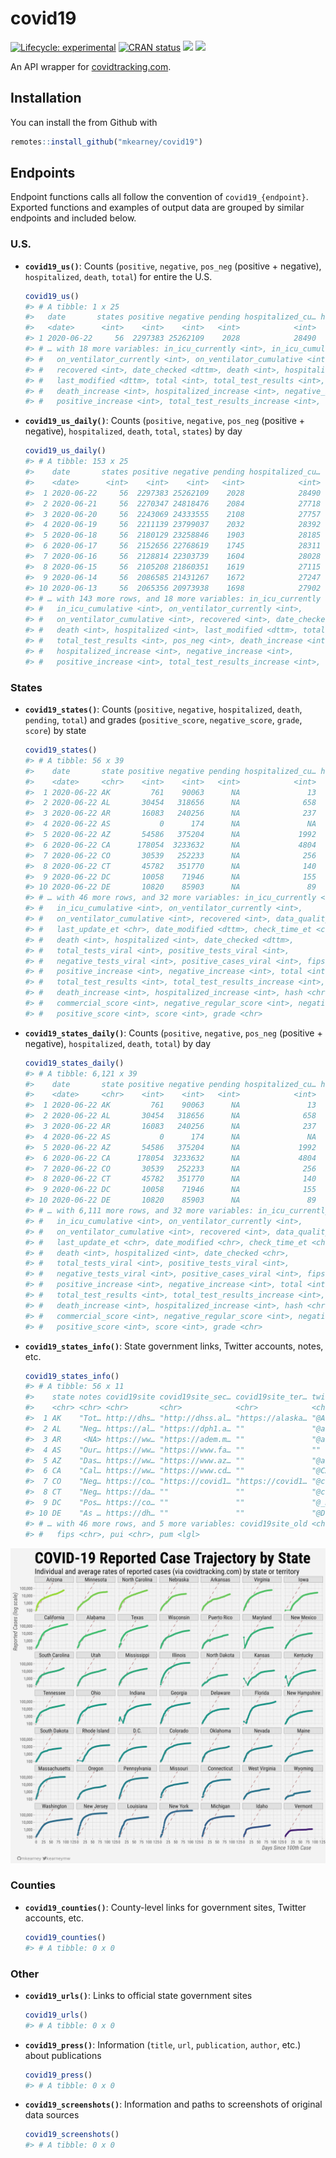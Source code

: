 
<!-- README.md is generated from README.Rmd. Please edit that file -->

# covid19

<!-- badges: start -->

[![Lifecycle:
experimental](https://img.shields.io/badge/lifecycle-experimental-orange.svg)](https://www.tidyverse.org/lifecycle/#experimental)
[![CRAN
status](https://www.r-pkg.org/badges/version/covid19)](https://CRAN.R-project.org/package=covid19)
[![](https://img.shields.io/github/last-commit/mkearney/covid19.svg)](https://github.com/mkearney/covid19/commits/master)
[![](https://img.shields.io/badge/devel%20version-0.0.1-greenyellow.svg)](https://github.com/mkearney/covid19)
<!-- badges: end -->

An API wrapper for [covidtracking.com](https://covidtracking.com/api/).

## Installation

You can install the from Github with

``` r
remotes::install_github("mkearney/covid19")
```

## Endpoints

Endpoint functions calls all follow the convention of
`covid19_{endpoint}`. Exported functions and examples of output data are
grouped by similar endpoints and included below.

### U.S.

  - **`covid19_us()`**: Counts (`positive`, `negative`, `pos_neg`
    (positive + negative), `hospitalized`, `death`, `total`) for entire
    the U.S.
    
    ``` r
    covid19_us()
    #> # A tibble: 1 x 25
    #>   date       states positive negative pending hospitalized_cu… hospitalized_cu…
    #>   <date>      <int>    <int>    <int>   <int>            <int>            <int>
    #> 1 2020-06-22     56  2297383 25262109    2028            28490           233099
    #> # … with 18 more variables: in_icu_currently <int>, in_icu_cumulative <int>,
    #> #   on_ventilator_currently <int>, on_ventilator_cumulative <int>,
    #> #   recovered <int>, date_checked <dttm>, death <int>, hospitalized <int>,
    #> #   last_modified <dttm>, total <int>, total_test_results <int>, pos_neg <int>,
    #> #   death_increase <int>, hospitalized_increase <int>, negative_increase <int>,
    #> #   positive_increase <int>, total_test_results_increase <int>, hash <chr>
    ```

  - **`covid19_us_daily()`**: Counts (`positive`, `negative`, `pos_neg`
    (positive + negative), `hospitalized`, `death`, `total`, `states`)
    by day
    
    ``` r
    covid19_us_daily()
    #> # A tibble: 153 x 25
    #>    date       states positive negative pending hospitalized_cu… hospitalized_cu…
    #>    <date>      <int>    <int>    <int>   <int>            <int>            <int>
    #>  1 2020-06-22     56  2297383 25262109    2028            28490           233099
    #>  2 2020-06-21     56  2270347 24818476    2084            27718           232275
    #>  3 2020-06-20     56  2243069 24333555    2108            27757           231743
    #>  4 2020-06-19     56  2211139 23799037    2032            28392           230913
    #>  5 2020-06-18     56  2180129 23258846    1903            28185           229212
    #>  6 2020-06-17     56  2152656 22768619    1745            28311           228094
    #>  7 2020-06-16     56  2128814 22303739    1604            28028           226926
    #>  8 2020-06-15     56  2105208 21860351    1619            27115           225570
    #>  9 2020-06-14     56  2086585 21431267    1672            27247           225061
    #> 10 2020-06-13     56  2065356 20973938    1698            27902           224420
    #> # … with 143 more rows, and 18 more variables: in_icu_currently <int>,
    #> #   in_icu_cumulative <int>, on_ventilator_currently <int>,
    #> #   on_ventilator_cumulative <int>, recovered <int>, date_checked <dttm>,
    #> #   death <int>, hospitalized <int>, last_modified <dttm>, total <int>,
    #> #   total_test_results <int>, pos_neg <int>, death_increase <int>,
    #> #   hospitalized_increase <int>, negative_increase <int>,
    #> #   positive_increase <int>, total_test_results_increase <int>, hash <chr>
    ```

### States

  - **`covid19_states()`**: Counts (`positive`, `negative`,
    `hospitalized`, `death`, `pending`, `total`) and grades
    (`positive_score`, `negative_score`, `grade`, `score`) by state
    
    ``` r
    covid19_states()
    #> # A tibble: 56 x 39
    #>    date       state positive negative pending hospitalized_cu… hospitalized_cu…
    #>    <date>     <chr>    <int>    <int>   <int>            <int>            <int>
    #>  1 2020-06-22 AK         761    90063      NA               13               NA
    #>  2 2020-06-22 AL       30454   318656      NA              658             2471
    #>  3 2020-06-22 AR       16083   240256      NA              237             1164
    #>  4 2020-06-22 AS           0      174      NA               NA               NA
    #>  5 2020-06-22 AZ       54586   375204      NA             1992             4185
    #>  6 2020-06-22 CA      178054  3233632      NA             4804               NA
    #>  7 2020-06-22 CO       30539   252233      NA              256             5327
    #>  8 2020-06-22 CT       45782   351770      NA              140            10099
    #>  9 2020-06-22 DC       10058    71946      NA              155               NA
    #> 10 2020-06-22 DE       10820    85903      NA               89               NA
    #> # … with 46 more rows, and 32 more variables: in_icu_currently <int>,
    #> #   in_icu_cumulative <int>, on_ventilator_currently <int>,
    #> #   on_ventilator_cumulative <int>, recovered <int>, data_quality_grade <chr>,
    #> #   last_update_et <chr>, date_modified <dttm>, check_time_et <chr>,
    #> #   death <int>, hospitalized <int>, date_checked <dttm>,
    #> #   total_tests_viral <int>, positive_tests_viral <int>,
    #> #   negative_tests_viral <int>, positive_cases_viral <int>, fips <chr>,
    #> #   positive_increase <int>, negative_increase <int>, total <int>,
    #> #   total_test_results <int>, total_test_results_increase <int>, pos_neg <int>,
    #> #   death_increase <int>, hospitalized_increase <int>, hash <chr>,
    #> #   commercial_score <int>, negative_regular_score <int>, negative_score <int>,
    #> #   positive_score <int>, score <int>, grade <chr>
    ```

  - **`covid19_states_daily()`**: Counts (`positive`, `negative`,
    `pos_neg` (positive + negative), `hospitalized`, `death`, `total`)
    by day
    
    ``` r
    covid19_states_daily()
    #> # A tibble: 6,121 x 39
    #>    date       state positive negative pending hospitalized_cu… hospitalized_cu…
    #>    <date>     <chr>    <int>    <int>   <int>            <int>            <int>
    #>  1 2020-06-22 AK         761    90063      NA               13               NA
    #>  2 2020-06-22 AL       30454   318656      NA              658             2471
    #>  3 2020-06-22 AR       16083   240256      NA              237             1164
    #>  4 2020-06-22 AS           0      174      NA               NA               NA
    #>  5 2020-06-22 AZ       54586   375204      NA             1992             4185
    #>  6 2020-06-22 CA      178054  3233632      NA             4804               NA
    #>  7 2020-06-22 CO       30539   252233      NA              256             5327
    #>  8 2020-06-22 CT       45782   351770      NA              140            10099
    #>  9 2020-06-22 DC       10058    71946      NA              155               NA
    #> 10 2020-06-22 DE       10820    85903      NA               89               NA
    #> # … with 6,111 more rows, and 32 more variables: in_icu_currently <int>,
    #> #   in_icu_cumulative <int>, on_ventilator_currently <int>,
    #> #   on_ventilator_cumulative <int>, recovered <int>, data_quality_grade <chr>,
    #> #   last_update_et <chr>, date_modified <chr>, check_time_et <chr>,
    #> #   death <int>, hospitalized <int>, date_checked <chr>,
    #> #   total_tests_viral <int>, positive_tests_viral <int>,
    #> #   negative_tests_viral <int>, positive_cases_viral <int>, fips <chr>,
    #> #   positive_increase <int>, negative_increase <int>, total <int>,
    #> #   total_test_results <int>, total_test_results_increase <int>, pos_neg <int>,
    #> #   death_increase <int>, hospitalized_increase <int>, hash <chr>,
    #> #   commercial_score <int>, negative_regular_score <int>, negative_score <int>,
    #> #   positive_score <int>, score <int>, grade <chr>
    ```

  - **`covid19_states_info()`**: State government links, Twitter
    accounts, notes, etc.
    
    ``` r
    covid19_states_info()
    #> # A tibble: 56 x 11
    #>    state notes covid19site covid19site_sec… covid19site_ter… twitter
    #>    <chr> <chr> <chr>       <chr>            <chr>            <chr>  
    #>  1 AK    "Tot… http://dhs… "http://dhss.al… "https://alaska… "@Alas…
    #>  2 AL    "Neg… https://al… "https://dph1.a… ""               "@alpu…
    #>  3 AR     <NA> https://ww… "https://adem.m… ""               "@adhp…
    #>  4 AS    "Our… https://ww… "https://www.fa… ""               ""     
    #>  5 AZ    "Das… https://ww… "https://www.az… ""               "@azdh…
    #>  6 CA    "Cal… https://ww… "https://www.cd… ""               "@CAPu…
    #>  7 CO    "Neg… https://co… "https://covid1… "https://covid1… "@cdph…
    #>  8 CT    "Neg… https://da… ""               ""               "@ctdp…
    #>  9 DC    "Pos… https://co… ""               ""               "@_DCH…
    #> 10 DE    "As … https://dh… ""               ""               "@Dela…
    #> # … with 46 more rows, and 5 more variables: covid19site_old <chr>, name <chr>,
    #> #   fips <chr>, pui <chr>, pum <lgl>
    ```

![](man/figures/README-state-trajectories.png)

### Counties

  - **`covid19_counties()`**: County-level links for government sites,
    Twitter accounts, etc.
    
    ``` r
    covid19_counties()
    #> # A tibble: 0 x 0
    ```

### Other

  - **`covid19_urls()`**: Links to official state government sites
    
    ``` r
    covid19_urls()
    #> # A tibble: 0 x 0
    ```

  - **`covid19_press()`**: Information (`title`, `url`, `publication`,
    `author`, etc.) about publications
    
    ``` r
    covid19_press()
    #> # A tibble: 0 x 0
    ```

  - **`covid19_screenshots()`**: Information and paths to screenshots of
    original data sources
    
    ``` r
    covid19_screenshots()
    #> # A tibble: 0 x 0
    ```
